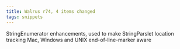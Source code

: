```yaml
---
title: Walrus r74, 4 items changed
tags: snippets
---
```


StringEnumerator enhancements, used to make StringParslet location tracking Mac, Windows and UNIX end-of-line-marker aware
